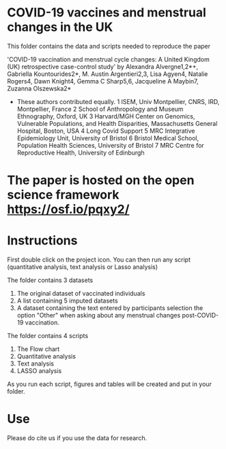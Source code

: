 # COVID-19 vaccines and menstrual changes in the UK
 This folder contains the data and scripts needed to reproduce the paper 

'COVID-19 vaccination and menstrual cycle changes: A United Kingdom (UK) retrospective case-control study' by  Alexandra Alvergne1,2*+, Gabriella Kountourides2*, M. Austin Argentieri2,3, Lisa Agyen4, Natalie Rogers4, Dawn Knight4, Gemma C Sharp5,6, Jacqueline A Maybin7, Zuzanna Olszewska2*

* These authors contributed equally.
1 ISEM, Univ Montpellier, CNRS, IRD, Montpellier, France
2 School of Anthropology and Museum Ethnography, Oxford, UK
3 Harvard/MGH Center on Genomics, Vulnerable Populations, and Health Disparities, Massachusetts General Hospital, Boston, USA
4 Long Covid Support 
5 MRC Integrative Epidemiology Unit, University of Bristol
6 Bristol Medical School, Population Health Sciences, University of Bristol
7 MRC Centre for Reproductive Health, University of Edinburgh

# The paper is hosted on the open science framework https://osf.io/pqxy2/

# Instructions
First double click on the project icon. You can then run any script (quantitative analysis, text analysis or Lasso analysis)

The folder contains 3 datasets
1) The original dataset of vaccinated individuals
2) A list containing 5 imputed datasets
3) A dataset containing the text entered by participants selection the option "Other" when asking about any menstrual changes post-COVID-19 vaccination.

The folder contains 4 scripts
1) The Flow chart
2) Quantitative analysis
3) Text analysis
4) LASSO analysis

As you run each script, figures and tables will be created and put in your folder.

# Use
Please do cite us if you use the data for research.
